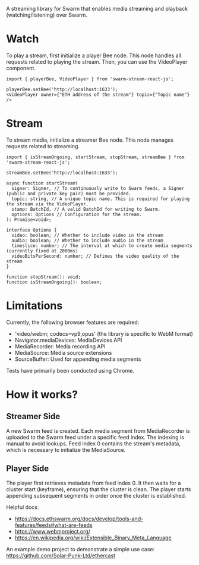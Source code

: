 A streaming library for Swarm that enables media streaming and playback (watching/listening) over Swarm.

# Watch

To play a stream, first initialize a player Bee node. This node handles all requests related to playing the stream. Then, you can use the VideoPlayer component.

```
import { playerBee, VideoPlayer } from 'swarm-stream-react-js';

playerBee.setBee('http://localhost:1633');
<VideoPlayer owner={"ETH address of the stream"} topic={"Topic name"} />
```

# Stream

To stream media, initialize a streamer Bee node. This node manages requests related to streaming.

```
import { isStreamOngoing, startStream, stopStream, streamBee } from 'swarm-stream-react-js';

streamBee.setBee('http://localhost:1633');

async function startStream(
  signer: Signer, // To continuously write to Swarm feeds, a Signer (public and private key pair) must be provided.
  topic: string, // A unique topic name. This is required for playing the stream via the VideoPlayer.
  stamp: BatchId, // A valid BatchId for writing to Swarm.
  options: Options // Configuration for the stream.
): Promise<void>;

interface Options {
  video: boolean; // Whether to include video in the stream
  audio: boolean; // Whether to include audio in the stream
  timeslice: number; // The interval at which to create media segments (currently fixed at 2000ms)
  videoBitsPerSecond: number; // Defines the video quality of the stream
}

function stopStream(): void;
function isStreamOngoing(): boolean;

```

# Limitations

Currently, the following browser features are required:

- 'video/webm; codecs=vp9,opus' (the library is specific to WebM format)
- Navigator.mediaDevices: MediaDevices API
- MediaRecorder: Media recording API
- MediaSource: Media source extensions
- SourceBuffer: Used for appending media segments

Tests have primarily been conducted using Chrome.

# How it works?

Streamer Side
------------
A new Swarm feed is created.
Each media segment from MediaRecorder is uploaded to the Swarm feed under a specific feed index.
The indexing is manual to avoid lookups.
Feed index 0 contains the stream's metadata, which is necessary to initialize the MediaSource.

Player Side
------------
The player first retrieves metadata from feed index 0.
It then waits for a cluster start (keyframe), ensuring that the cluster is clean.
The player starts appending subsequent segments in order once the cluster is established.

Helpful docs:
- https://docs.ethswarm.org/docs/develop/tools-and-features/feeds#what-are-feeds
- https://www.webmproject.org/
- https://en.wikipedia.org/wiki/Extensible_Binary_Meta_Language

An example demo project to demonstrate a simple use case:
https://github.com/Solar-Punk-Ltd/ethercast

